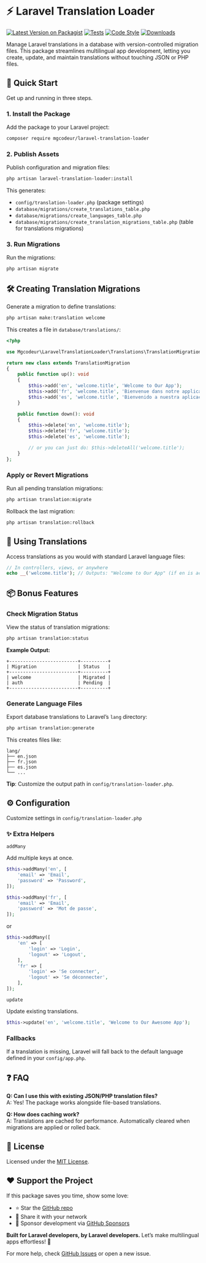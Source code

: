 # ⚡ Laravel Translation Loader

[![Latest Version on Packagist](https://img.shields.io/packagist/v/mgcodeur/laravel-translation-loader.svg?style=flat-square)](https://packagist.org/packages/mgcodeur/laravel-translation-loader)
[![Tests](https://img.shields.io/github/actions/workflow/status/mgcodeur/laravel-translation-loader/run-tests.yml?branch=main&label=tests&style=flat-square)](https://github.com/mgcodeur/laravel-translation-loader/actions?query=workflow%3Arun-tests+branch%3Amain)
[![Code Style](https://img.shields.io/github/actions/workflow/status/mgcodeur/laravel-translation-loader/fix-php-code-style-issues.yml?branch=main&label=code%20style&style=flat-square)](https://github.com/mgcodeur/laravel-translation-loader/actions?query=workflow%3A"Fix+PHP+code+style+issues"+branch%3Amain)
[![Downloads](https://img.shields.io/packagist/dt/mgcodeur/laravel-translation-loader.svg?style=flat-square)](https://packagist.org/packages/mgcodeur/laravel-translation-loader)

Manage Laravel translations in a database with version-controlled migration files. This package streamlines multilingual app development, letting you create, update, and maintain translations without touching JSON or PHP files.

## 🚀 Quick Start

Get up and running in three steps.

### 1. Install the Package

Add the package to your Laravel project:

```bash
composer require mgcodeur/laravel-translation-loader
```

### 2. Publish Assets

Publish configuration and migration files:

```bash
php artisan laravel-translation-loader:install
```

This generates:

- `config/translation-loader.php` (package settings)
- `database/migrations/create_translations_table.php`
- `database/migrations/create_languages_table.php`
- `database/migrations/create_translation_migrations_table.php` (table for translations migrations)

### 3. Run Migrations

Run the migrations:

```bash
php artisan migrate
```

## 🛠️ Creating Translation Migrations

Generate a migration to define translations:

```bash
php artisan make:translation welcome
```

This creates a file in `database/translations/`:

```php
<?php

use Mgcodeur\LaravelTranslationLoader\Translations\TranslationMigration;

return new class extends TranslationMigration
{
    public function up(): void
    {
        $this->add('en', 'welcome.title', 'Welcome to Our App');
        $this->add('fr', 'welcome.title', 'Bienvenue dans notre application');
        $this->add('es', 'welcome.title', 'Bienvenido a nuestra aplicación');
    }

    public function down(): void
    {
        $this->delete('en', 'welcome.title');
        $this->delete('fr', 'welcome.title');
        $this->delete('es', 'welcome.title');

        // or you can just do: $this->deleteAll('welcome.title');
    }
};
```

### Apply or Revert Migrations

Run all pending translation migrations:

```bash
php artisan translation:migrate
```

Rollback the last migration:

```bash
php artisan translation:rollback
```

## 🎯 Using Translations

Access translations as you would with standard Laravel language files:

```php
// In controllers, views, or anywhere
echo __('welcome.title'); // Outputs: "Welcome to Our App" (if en is active)
```

## 📦 Bonus Features

### Check Migration Status

View the status of translation migrations:

```bash
php artisan translation:status
```

**Example Output:**

```plaintext
+-------------------------+----------+
| Migration               | Status   |
+-------------------------+----------+
| welcome                 | Migrated |
| auth                    | Pending  |
+-------------------------+----------+
```

### Generate Language Files

Export database translations to Laravel’s `lang` directory:

```bash
php artisan translation:generate
```

This creates files like:

```plaintext
lang/
├── en.json
├── fr.json
├── es.json
└── ...
```

**Tip**: Customize the output path in `config/translation-loader.php`.

## ⚙️ Configuration

Customize settings in `config/translation-loader.php`

### ✨ Extra Helpers

`addMany`

Add multiple keys at once.

```php
$this->addMany('en', [
    'email' => 'Email',
    'password' => 'Password',
]);

$this->addMany('fr', [
    'email' => 'Email',
    'password' => 'Mot de passe',
]);
```

or

```php
$this->addMany([
    'en' => [
        'login' => 'Login',
        'logout' => 'Logout',
    ],
    'fr' => [
        'login' => 'Se connecter',
        'logout' => 'Se déconnecter',
    ],
]);
```

`update`

Update existing translations.

```php
$this->update('en', 'welcome.title', 'Welcome to Our Awesome App');
```

### Fallbacks

If a translation is missing, Laravel will fall back to the default language defined in your `config/app.php`.

## ❓ FAQ

**Q: Can I use this with existing JSON/PHP translation files?**  
A: Yes! The package works alongside file-based translations.

**Q: How does caching work?**  
A: Translations are cached for performance. Automatically cleared when migrations are applied or rolled back.

## 📜 License

Licensed under the [MIT License](./LICENSE.md).

## ❤️ Support the Project

If this package saves you time, show some love:

- ⭐ Star the [GitHub repo](https://github.com/mgcodeur/laravel-translation-loader)
- 📢 Share it with your network
- 💸 Sponsor development via [GitHub Sponsors](https://github.com/sponsors/mgcodeur)

**Built for Laravel developers, by Laravel developers.** Let’s make multilingual apps effortless! 🚀

For more help, check [GitHub Issues](https://github.com/mgcodeur/laravel-translation-loader/issues) or open a new issue.
